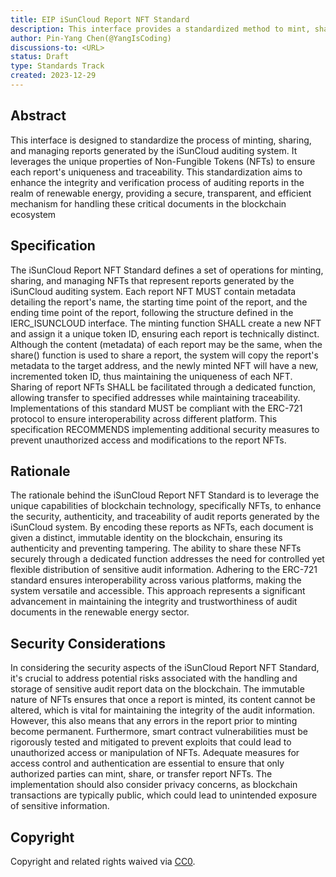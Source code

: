 ```yaml
---
title: EIP iSunCloud Report NFT Standard
description: This interface provides a standardized method to mint, share, and manage reports created by the iSunCloud auditing system, and ensures their uniqueness and traceability in the form of NFTs.
author: Pin-Yang Chen(@YangIsCoding)
discussions-to: <URL>
status: Draft
type: Standards Track
created: 2023-12-29
---
```


## Abstract

This interface is designed to standardize the process of minting, sharing, and managing reports generated by the iSunCloud auditing system. It leverages the unique properties of Non-Fungible Tokens (NFTs) to ensure each report's uniqueness and traceability. This standardization aims to enhance the integrity and verification process of auditing reports in the realm of renewable energy, providing a secure, transparent, and efficient mechanism for handling these critical documents in the blockchain ecosystem

## Specification

The iSunCloud Report NFT Standard defines a set of operations for minting, sharing, and managing NFTs that represent reports generated by the iSunCloud auditing system. Each report NFT MUST contain metadata detailing the report's name, the starting time point of the report, and the ending time point of the report, following the structure defined in the IERC_ISUNCLOUD interface. The minting function SHALL create a new NFT and assign it a unique token ID, ensuring each report is technically distinct. Although the content (metadata) of each report may be the same, when the share() function is used to share a report, the system will copy the report's metadata to the target address, and the newly minted NFT will have a new, incremented token ID, thus maintaining the uniqueness of each NFT. Sharing of report NFTs SHALL be facilitated through a dedicated function, allowing transfer to specified addresses while maintaining traceability. Implementations of this standard MUST be compliant with the ERC-721 protocol to ensure interoperability across different platform. This specification RECOMMENDS implementing additional security measures to prevent unauthorized access and modifications to the report NFTs.

## Rationale

The rationale behind the iSunCloud Report NFT Standard is to leverage the unique capabilities of blockchain technology, specifically NFTs, to enhance the security, authenticity, and traceability of audit reports generated by the iSunCloud system. By encoding these reports as NFTs, each document is given a distinct, immutable identity on the blockchain, ensuring its authenticity and preventing tampering. The ability to share these NFTs securely through a dedicated function addresses the need for controlled yet flexible distribution of sensitive audit information. Adhering to the ERC-721 standard ensures interoperability across various platforms, making the system versatile and accessible. This approach represents a significant advancement in maintaining the integrity and trustworthiness of audit documents in the renewable energy sector.

## Security Considerations

In considering the security aspects of the iSunCloud Report NFT Standard, it's crucial to address potential risks associated with the handling and storage of sensitive audit report data on the blockchain. The immutable nature of NFTs ensures that once a report is minted, its content cannot be altered, which is vital for maintaining the integrity of the audit information. However, this also means that any errors in the report prior to minting become permanent. Furthermore, smart contract vulnerabilities must be rigorously tested and mitigated to prevent exploits that could lead to unauthorized access or manipulation of NFTs. Adequate measures for access control and authentication are essential to ensure that only authorized parties can mint, share, or transfer report NFTs. The implementation should also consider privacy concerns, as blockchain transactions are typically public, which could lead to unintended exposure of sensitive information.

## Copyright

Copyright and related rights waived via [CC0](../LICENSE.md).
